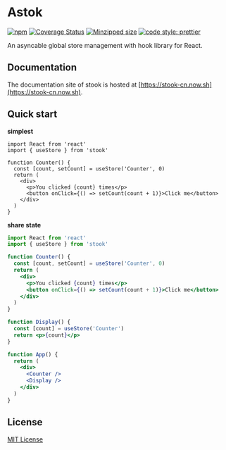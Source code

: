 # Astok

[![npm](https://img.shields.io/npm/v/stook.svg)](https://www.npmjs.com/package/stook) [![Coverage Status](https://coveralls.io/repos/github/forsigner/stook/badge.svg?branch=master)](https://coveralls.io/github/forsigner/stook?branch=master) [![Minzipped size](https://img.shields.io/bundlephobia/minzip/stook.svg)](https://bundlephobia.com/result?p=stook) [![code style: prettier](https://img.shields.io/badge/code_style-prettier-ff69b4.svg)](https://github.com/prettier/prettier)

An asyncable global store management with hook library for React.

## Documentation

The documentation site of stook is hosted at  [https://stook-cn.now.sh](https://stook-cn.now.sh).

## Quick start

**simplest**

```tsx
import React from 'react'
import { useStore } from 'stook'

function Counter() {
  const [count, setCount] = useStore('Counter', 0)
  return (
    <div>
      <p>You clicked {count} times</p>
      <button onClick={() => setCount(count + 1)}>Click me</button>
    </div>
  )
}
```

**share state**

```jsx
import React from 'react'
import { useStore } from 'stook'

function Counter() {
  const [count, setCount] = useStore('Counter', 0)
  return (
    <div>
      <p>You clicked {count} times</p>
      <button onClick={() => setCount(count + 1)}>Click me</button>
    </div>
  )
}

function Display() {
  const [count] = useStore('Counter')
  return <p>{count}</p>
}

function App() {
  return (
    <div>
      <Counter />
      <Display />
    </div>
  )
}
```

## License

[MIT License](https://github.com/forsigner/stook/blob/master/LICENSE)



